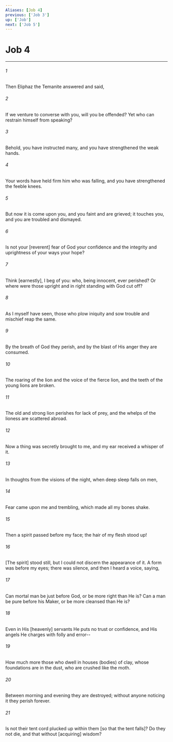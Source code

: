 ```yaml
---
Aliases: [Job 4]
previous: ['Job 3']
up: ['Job']
next: ['Job 5']
---
```

# Job 4

***


###### 1 


Then Eliphaz the Temanite answered and said, 


###### 2 


If we venture to converse with you, will you be offended? Yet who can restrain himself from speaking? 


###### 3 


Behold, you have instructed many, and you have strengthened the weak hands. 


###### 4 


Your words have held firm him who was falling, and you have strengthened the feeble knees. 


###### 5 


But now it is come upon you, and you faint and are grieved; it touches you, and you are troubled and dismayed. 


###### 6 


Is not your [reverent] fear of God your confidence and the integrity and uprightness of your ways your hope? 


###### 7 


Think [earnestly], I beg of you: who, being innocent, ever perished? Or where were those upright and in right standing with God cut off? 


###### 8 


As I myself have seen, those who plow iniquity and sow trouble and mischief reap the same. 


###### 9 


By the breath of God they perish, and by the blast of His anger they are consumed. 


###### 10 


The roaring of the lion and the voice of the fierce lion, and the teeth of the young lions are broken. 


###### 11 


The old and strong lion perishes for lack of prey, and the whelps of the lioness are scattered abroad. 


###### 12 


Now a thing was secretly brought to me, and my ear received a whisper of it. 


###### 13 


In thoughts from the visions of the night, when deep sleep falls on men, 


###### 14 


Fear came upon me and trembling, which made all my bones shake. 


###### 15 


Then a spirit passed before my face; the hair of my flesh stood up! 


###### 16 


[The spirit] stood still, but I could not discern the appearance of it. A form was before my eyes; there was silence, and then I heard a voice, saying, 


###### 17 


Can mortal man be just before God, or be more right than He is? Can a man be pure before his Maker, or be more cleansed than He is? 


###### 18 


Even in His [heavenly] servants He puts no trust or confidence, and His angels He charges with folly and error-- 


###### 19 


How much more those who dwell in houses (bodies) of clay, whose foundations are in the dust, who are crushed like the moth. 


###### 20 


Between morning and evening they are destroyed; without anyone noticing it they perish forever. 


###### 21 


Is not their tent cord plucked up within them [so that the tent falls]? Do they not die, and that without [acquiring] wisdom?

